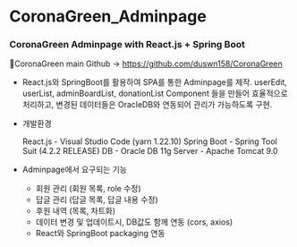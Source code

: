 # CoronaGreen_Adminpage

### CoronaGreen Adminpage with React.js + Spring Boot
🍏CoronaGreen main Github -> https://github.com/duswn158/CoronaGreen


- React.js와 SpringBoot를 활용하여 SPA를 통한 Adminpage를 제작. userEdit, userList, adminBoardList, donationList Component 들을 만들어 효율적으로 처리하고, 변경된 데이터들은 OracleDB와 연동되어 관리가 가능하도록 구현.
- 개발환경

    React.js - Visual Studio Code (yarn 1.22.10)
    Spring Boot - Spring Tool Suit (4.2.2 RELEASE)
    DB - Oracle DB 11g
    Server - Apache Tomcat 9.0 

- Adminpage에서 요구되는 기능
    - 회원 관리 (회원 목록, role 수정)
    - 답글 관리 (답글 목록, 답글 내용 수정)
    - 후원 내역 (목록, 차트화)
    - 데이터 변경 및 업데이트시, DB값도 함께 연동 (cors, axios)
    - React와 SpringBoot packaging 연동
